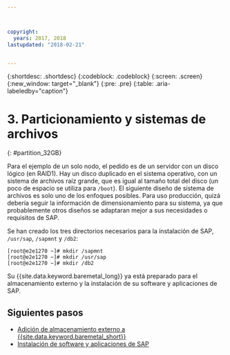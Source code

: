 ```yaml
---



copyright:
  years: 2017, 2018
lastupdated: "2018-02-21"


---
```


{:shortdesc: .shortdesc}
{:codeblock: .codeblock}
{:screen: .screen}
{:new_window: target="_blank"}
{:pre: .pre}
{:table: .aria-labeledby="caption"}

# 3. Particionamiento y sistemas de archivos
{: #partition_32GB}

Para el ejemplo de un solo nodo, el pedido es de un servidor con un disco lógico (en RAID1). Hay un disco duplicado en el sistema operativo, con un sistema de archivos raíz grande, que es igual al tamaño total del disco (un poco de espacio se utiliza para `/boot`). El siguiente diseño de sistema de archivos es solo uno de los enfoques posibles. Para uso producción, quizá debería seguir la información de dimensionamiento para su sistema, ya que probablemente otros diseños se adaptaran mejor a sus necesidades o requisitos de SAP.
 

Se han creado los tres directorios necesarios para la instalación de SAP, `/usr/sap`, `/sapmnt` y `/db2`:
```
[root@e2e1270 ~]# mkdir /sapmnt
[root@e2e1270 ~]# mkdir /usr/sap
[root@e2e1270 ~]# mkdir /db2
```
Su {{site.data.keyword.baremetal_long}} ya está preparado para el almacenamiento externo y la instalación de su software y aplicaciones de SAP.

## Siguientes pasos

  * [Adición de almacenamiento externo a {{site.data.keyword.baremetal_short}}](/docs/infrastructure/sap-netweaver-rhel-qrg/rhel-provisioning-external-storage-to-server.html)
  * [Instalación de software y aplicaciones de SAP](/docs/infrastructure/sap-netweaver-rhel-qrg/rhel-installing-your-SAP-landscape.html)
